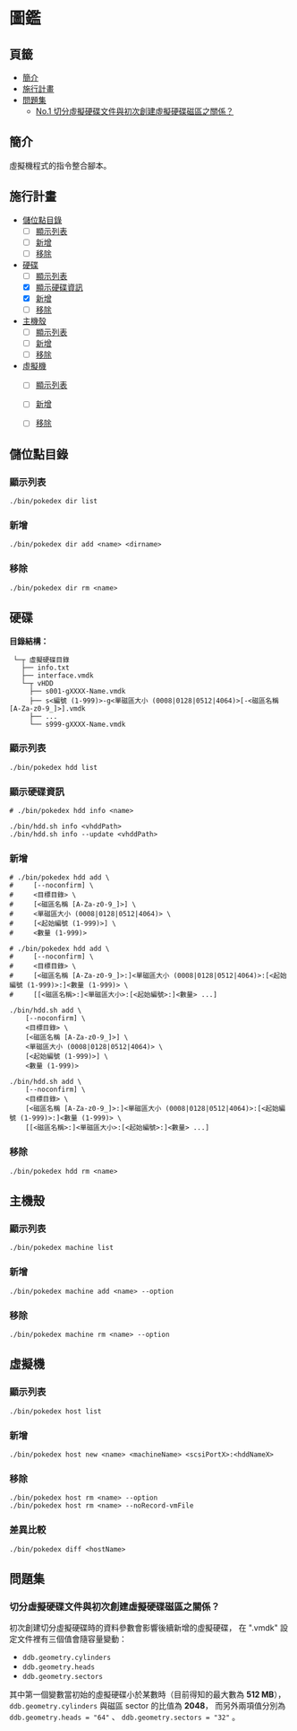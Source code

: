 圖鑑
=======


## 頁籤


* [簡介](#簡介)
* [施行計畫](#施行計畫)
* [問題集](#問題集)
  * [No.1 切分虛擬硬碟文件與初次創建虛擬硬碟磁區之關係？](#問題集-1)



## 簡介


虛擬機程式的指令整合腳本。



## 施行計畫


* [儲位點目錄](#儲位點目錄)
  * [ ] [顯示列表](#儲位點目錄-顯示列表)
  * [ ] [新增](#儲位點目錄-新增)
  * [ ] [移除](#儲位點目錄-移除)
* [硬碟](#硬碟)
  * [ ] [顯示列表](#硬碟-顯示列表)
  * [x] [顯示硬碟資訊](#硬碟-顯示硬碟資訊)
  * [x] [新增](#硬碟-新增)
  * [ ] [移除](#硬碟-移除)
* [主機殼](#主機殼)
  * [ ] [顯示列表](#主機殼-顯示列表)
  * [ ] [新增](#主機殼-新增)
  * [ ] [移除](#主機殼-移除)
* [虛擬機](#虛擬機)
  * [ ] [顯示列表](#虛擬機-顯示列表)
  * [ ] [新增](#虛擬機-新增)
  * [ ] [移除](#虛擬機-移除)



## 儲位點目錄


<a id="儲位點目錄-顯示列表"></a>
### 顯示列表


```
./bin/pokedex dir list
```



<a id="儲位點目錄-新增"></a>
### 新增


```
./bin/pokedex dir add <name> <dirname>
```



<a id="儲位點目錄-移除"></a>
### 移除


```
./bin/pokedex dir rm <name>
```


## 硬碟


**目錄結構：**

```
 └─┬ 虛擬硬碟目錄
   ├── info.txt
   ├── interface.vmdk
   └─┬ vHDD
     ├── s001-gXXXX-Name.vmdk
     ├── s<編號 (1-999)>-g<單磁區大小 (0008|0128|0512|4064)>[-<磁區名稱 [A-Za-z0-9_]>].vmdk
     ├── ...
     └── s999-gXXXX-Name.vmdk
```



<a id="硬碟-顯示列表"></a>
### 顯示列表


```
./bin/pokedex hdd list
```



<a id="硬碟-顯示硬碟資訊"></a>
### 顯示硬碟資訊


```
# ./bin/pokedex hdd info <name>

./bin/hdd.sh info <vhddPath>
./bin/hdd.sh info --update <vhddPath>
```



<a id="硬碟-新增"></a>
### 新增


```
# ./bin/pokedex hdd add \
#     [--noconfirm] \
#     <目標目錄> \
#     [<磁區名稱 [A-Za-z0-9_]>] \
#     <單磁區大小 (0008|0128|0512|4064)> \
#     [<起始編號 (1-999)>] \
#     <數量 (1-999)>

# ./bin/pokedex hdd add \
#     [--noconfirm] \
#     <目標目錄> \
#     [<磁區名稱 [A-Za-z0-9_]>:]<單磁區大小 (0008|0128|0512|4064)>:[<起始編號 (1-999)>:]<數量 (1-999)> \
#     [[<磁區名稱>:]<單磁區大小>:[<起始編號>:]<數量> ...]

./bin/hdd.sh add \
    [--noconfirm] \
    <目標目錄> \
    [<磁區名稱 [A-Za-z0-9_]>] \
    <單磁區大小 (0008|0128|0512|4064)> \
    [<起始編號 (1-999)>] \
    <數量 (1-999)>

./bin/hdd.sh add \
    [--noconfirm] \
    <目標目錄> \
    [<磁區名稱 [A-Za-z0-9_]>:]<單磁區大小 (0008|0128|0512|4064)>:[<起始編號 (1-999)>:]<數量 (1-999)> \
    [[<磁區名稱>:]<單磁區大小>:[<起始編號>:]<數量> ...]
```



<a id="硬碟-移除"></a>
### 移除


```
./bin/pokedex hdd rm <name>
```



## 主機殼


<a id="主機殼-顯示列表"></a>
### 顯示列表


```
./bin/pokedex machine list
```



<a id="主機殼-新增"></a>
### 新增


```
./bin/pokedex machine add <name> --option
```



<a id="主機殼-移除"></a>
### 移除


```
./bin/pokedex machine rm <name> --option
```



## 虛擬機


<a id="虛擬機-顯示列表"></a>
### 顯示列表


```
./bin/pokedex host list
```



<a id="虛擬機-新增"></a>
### 新增


```
./bin/pokedex host new <name> <machineName> <scsiPortX>:<hddNameX>
```



<a id="虛擬機-移除"></a>
### 移除


```
./bin/pokedex host rm <name> --option
./bin/pokedex host rm <name> --noRecord-vmFile
```



### 差異比較


```
./bin/pokedex diff <hostName>
```



## 問題集


<a id="問題集-1"></a>
### 切分虛擬硬碟文件與初次創建虛擬硬碟磁區之關係？


初次創建切分虛擬硬碟時的資料參數會影響後續新增的虛擬硬碟，
在 ".vmdk" 設定文件裡有三個值會隨容量變動：

  * `ddb.geometry.cylinders`
  * `ddb.geometry.heads`
  * `ddb.geometry.sectors`

其中第一個變數當初始的虛擬硬碟小於某數時（目前得知的最大數為 **512 MB**），
`ddb.geometry.cylinders` 與磁區 sector 的比值為 **2048**，
而另外兩項值分別為
`ddb.geometry.heads = "64"` 、 `ddb.geometry.sectors = "32"` 。

